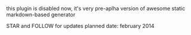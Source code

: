 this plugin is disabled now,
it's very pre-aplha version of awesome static markdown-based generator

STAR and FOLLOW for updates
planned date: february 2014